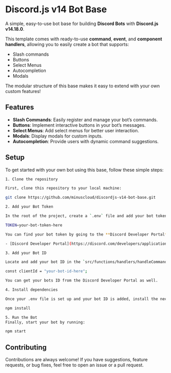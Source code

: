 # Discord.js v14 Bot Base

A simple, easy-to-use bot base for building **Discord Bots** with **Discord.js v14.18.0**.

This template comes with ready-to-use **command**, **event**, and **component handlers**, allowing you to easily create a bot that supports:

- Slash commands
- Buttons
- Select Menus
- Autocompletion
- Modals

The modular structure of this base makes it easy to extend with your own custom features!

## Features

- **Slash Commands**: Easily register and manage your bot’s commands.
- **Buttons**: Implement interactive buttons in your bot’s messages.
- **Select Menus**: Add select menus for better user interaction.
- **Modals**: Display modals for custom inputs.
- **Autocompletion**: Provide users with dynamic command suggestions.

## Setup

To get started with your own bot using this base, follow these simple steps:

```bash
1. Clone the repository

First, clone this repository to your local machine:

git clone https://github.com/minuscloud/discordjs-v14-bot-base.git

2. Add your Bot Token

In the root of the project, create a `.env` file and add your bot token like this:

TOKEN=your-bot-token-here

You can find your bot token by going to the **Discord Developer Portal**.

- [Discord Developer Portal](https://discord.com/developers/applications)

3. Add your Bot ID

Locate and add your bot ID in the `src/functions/handlers/handleCommands.js` file. This ID is essential for registering slash commands properly.

const clientId = "your-bot-id-here";

You can get your bots ID from the Discord Developer Portal as well.

4. Install dependencies

Once your .env file is set up and your bot ID is added, install the necessary dependencies:

npm install

5. Run the Bot
Finally, start your bot by running:

npm start
```

## Contributing
Contributions are always welcome! If you have suggestions, feature requests, or bug fixes, feel free to open an issue or a pull request.

